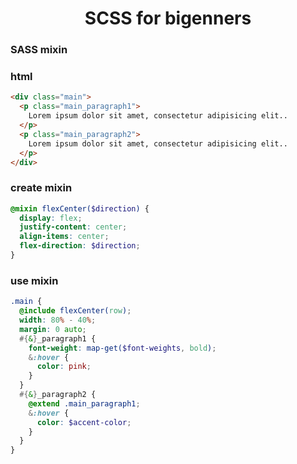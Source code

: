 <p align="center">
  <h1 align="center">SCSS for bigenners</h1>
  <h3>SASS mixin</h3>

### html

```html
<div class="main">
  <p class="main_paragraph1">
    Lorem ipsum dolor sit amet, consectetur adipisicing elit..
  </p>
  <p class="main_paragraph2">
    Lorem ipsum dolor sit amet, consectetur adipisicing elit..
  </p>
</div>
```

### create mixin

```scss
@mixin flexCenter($direction) {
  display: flex;
  justify-content: center;
  align-items: center;
  flex-direction: $direction;
}
```

### use mixin

```scss
.main {
  @include flexCenter(row);
  width: 80% - 40%;
  margin: 0 auto;
  #{&}_paragraph1 {
    font-weight: map-get($font-weights, bold);
    &:hover {
      color: pink;
    }
  }
  #{&}_paragraph2 {
    @extend .main_paragraph1;
    &:hover {
      color: $accent-color;
    }
  }
}
```
